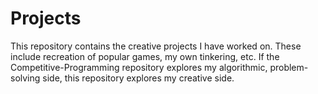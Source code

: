 # Projects
This repository contains the creative projects I have worked on. These include recreation of popular games, my own tinkering, etc. If the Competitive-Programming repository explores my algorithmic, problem-solving side, this repository explores my creative side. 

